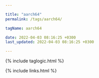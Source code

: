 ```yaml
---

title: "aarch64"
permalink: /tags/aarch64/

tagName: aarch64

date: 2022-04-03 08:16:25 +0300
last_updated: 2022-04-03 08:16:25 +0300

---
```


{% include taglogic.html %}

{% include links.html %}
